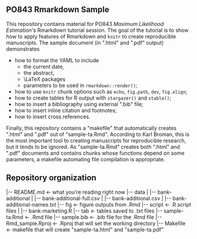 ## PO843 Rmarkdown Sample
This repository contains material for PO843 *Maximum Likelihood Estimation*'s Rmarkdown tutorial session. The goal of the tutorial is to show how to apply features of Rmarkdown and `knitr` to create reproducible manuscripts. The sample document (in ".html" and ".pdf" output) demonstrates 

- how to format the YAML to include
    - the current date,
    - the abstract,
    - \LaTeX packages
    - parameters to be used in `rmarkdown::render()`; 
- how to use `knitr` chunk options such as `echo`, `fig.path`, `dev`, `fig.align`;
- how to create tables for R output with `stargazer()` and `xtable()`;
- how to insert a bibliography using external ".bib" file;
- how to insert inline citation and footnotes;
- how to insert cross references.  

Finally, this repository contains a "makefile" that automatically creates ".html" and ".pdf" out of "sample-ta.Rmd". According to Karl Broman, this is the most important tool to creating manuscripts for reproducible research, but it tends to be ignored. As "sample-ta.Rmd" creates both ".html" and ".pdf" documents and contains chunks whose functions depend on some parameters, a makefile automating file compilation is appropriate. 

## Repository organization

|-- README.md                                           <- what you're reading right now
|-- data
|       |-- bank-additional
|               |-- bank-additional-full.csv
|               |-- bank-additional.csv
|               |-- bank-additional-names.txt
|-- fig                                                             <- figure outputs from .Rmd
|-- script                                                        <- .R script files
|       |-- bank-marketing.R
|-- tab                                                            <- tables saved to .txt files 
|-- sample-ta.Rmd                                        <- .Rmd file 
|-- sample.bib                                               <- .bib file for the .Rmd file 
|-- Rmd_sample.Rproj                                   <- .Rproj that will set the working directory
|-- Makefile                                                    <- makefile that will create "sample-ta.html" and "sample-ta.pdf"
